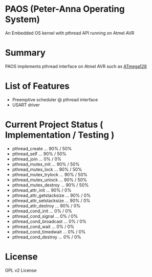 PAOS (Peter-Anna Operating System)
==================================

An Embedded OS kernel with pthread API running on Atmel AVR

Summary
=======
PAOS implements pthread interface on Atmel AVR such as [ATmega128](http://www.atmel.com/devices/atmega128.aspx)

List of Features
================

*  Preemptive scheduler @ pthread interface
*  USART driver

Current Project Status ( Implementation / Testing )
===================================================

*  pthread_create ... 90% / 50%
*  pthread_self ... 90% / 50%
*  pthread_join ... 0% / 0%
*  pthread_mutex_init ... 90% / 50%
*  pthread_mutex_lock ... 90% / 50%
*  pthread_mutex_trylock ... 90% / 50%
*  pthread_mutex_unlock ... 90% / 50%
*  pthread_mutex_destroy ... 90% / 50%
*  pthread_attr_init ... 90% / 0%
*  pthread_attr_getstacksize ... 90% / 0%
*  pthread_attr_setstacksize ... 90% / 0%
*  pthread_attr_destroy ... 90% / 0%
*  pthread_cond_init ... 0% / 0%
*  pthread_cond_signal ... 0% / 0%
*  pthread_cond_broadcast ... 0% / 0%
*  pthread_cond_wait ... 0% / 0%
*  pthread_cond_timedwait ... 0% / 0%
*  pthread_cond_destroy ... 0% / 0%

License
=======
GPL v2 License

